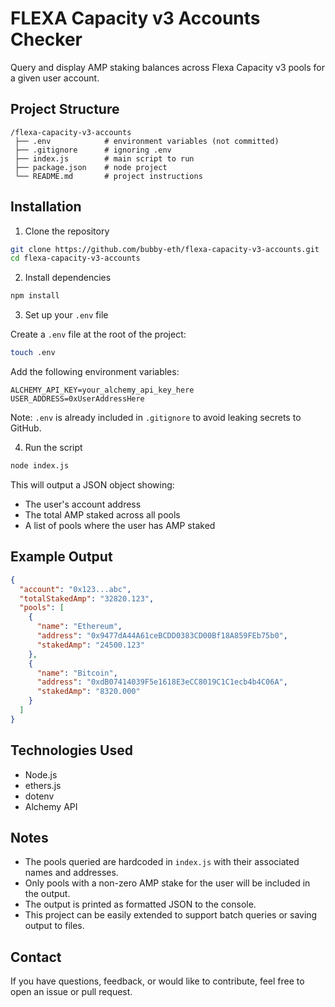 # FLEXA Capacity v3 Accounts Checker

Query and display AMP staking balances across Flexa Capacity v3 pools for a given user account.

## Project Structure

```
/flexa-capacity-v3-accounts
 ├── .env            # environment variables (not committed)
 ├── .gitignore      # ignoring .env
 ├── index.js        # main script to run
 ├── package.json    # node project
 └── README.md       # project instructions
```

## Installation

1. Clone the repository

```bash
git clone https://github.com/bubby-eth/flexa-capacity-v3-accounts.git
cd flexa-capacity-v3-accounts
```

2. Install dependencies

```bash
npm install
```

3. Set up your `.env` file

Create a `.env` file at the root of the project:

```bash
touch .env
```

Add the following environment variables:

```env
ALCHEMY_API_KEY=your_alchemy_api_key_here
USER_ADDRESS=0xUserAddressHere
```

Note: `.env` is already included in `.gitignore` to avoid leaking secrets to GitHub.

4. Run the script

```bash
node index.js
```

This will output a JSON object showing:

- The user's account address
- The total AMP staked across all pools
- A list of pools where the user has AMP staked

## Example Output

```json
{
  "account": "0x123...abc",
  "totalStakedAmp": "32820.123",
  "pools": [
    {
      "name": "Ethereum",
      "address": "0x9477dA44A61ceBCDD0383CD00Bf18A859FEb75b0",
      "stakedAmp": "24500.123"
    },
    {
      "name": "Bitcoin",
      "address": "0xdB07414039F5e1618E3eCC8019C1C1ecb4b4C06A",
      "stakedAmp": "8320.000"
    }
  ]
}
```

## Technologies Used

- Node.js
- ethers.js
- dotenv
- Alchemy API

## Notes

- The pools queried are hardcoded in `index.js` with their associated names and addresses.
- Only pools with a non-zero AMP stake for the user will be included in the output.
- The output is printed as formatted JSON to the console.
- This project can be easily extended to support batch queries or saving output to files.

## Contact

If you have questions, feedback, or would like to contribute, feel free to open an issue or pull request.

